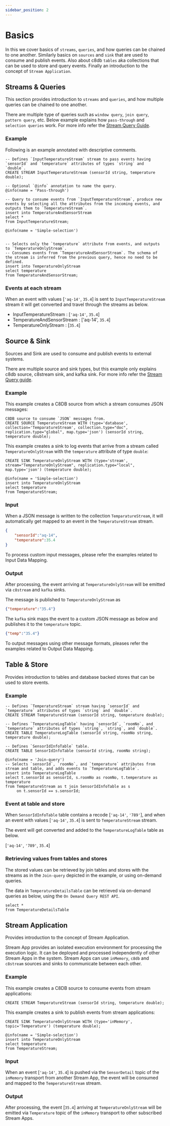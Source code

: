```yaml
---
sidebar_position: 2
---
```


# Basics

In this we cover basics of `streams`, `queries`, and how queries can be chained to one another. Similarly basics on `sources` and `sink` that are used to consume and publish events. Also about c8db `tables` aka collections that can be used to store and query events. Finally an introduction to the concept of `Stream Application`.

## Streams & Queries

This section provides introduction to `streams` and `queries`, and how multiple queries can be chained to one another.

There are multiple type of queries such as `window query`, `join query`, `pattern query`, etc. Below example explains how `pass-through` and `selection queries` work. For more info refer the [Stream Query Guide](query-guide.md).

### Example
Following is an example annotated with descriptive comments.

```
-- Defines `InputTemperatureStream` stream to pass events having `sensorId` and `temperature` attributes of types `string` and `double`.
CREATE STREAM InputTemperatureStream (sensorId string, temperature double);

-- Optional `@info` annotation to name the query.
@info(name = 'Pass-through')

-- Query to consume events from `InputTemperatureStream`, produce new events by selecting all the attributes from the incoming events, and outputs them to `TemperatureStream`.
insert into TemperatureAndSensorStream
select *
from InputTemperatureStream;

@info(name = 'Simple-selection')


-- Selects only the `temperature` attribute from events, and outputs to `TemperatureOnlyStream`.
-- Consumes events from `TemperatureAndSensorStream`. The schema of the stream is inferred from the previous query, hence no need to be defined.
insert into TemperatureOnlyStream
select temperature
from TemperatureAndSensorStream;
```

### Events at each stream

When an event with values [`'aq-14'`, `35.4`] is sent to `InputTemperatureStream` stream it will get converted and travel through the streams as below.

* InputTemperatureStream : [`'aq-14'`, `35.4`]
* TemperatureAndSensorStream : ['aq-14', `35.4`]
* TemperatureOnlyStream : [`35.4`]

## Source & Sink

Sources and Sink are used to consume and publish events to external systems.

There are multiple source and sink types, but this example only explains c8db source, c8stream sink, and kafka sink. For more info refer the [Stream Query guide](query-guide.md).

### Example

This example creates a C8DB source from which a stream consumes JSON messages:

```
C8DB source to consume `JSON` messages from.
CREATE SOURCE TemperatureStream WITH (type='database', collection='TemparatureStream', collection.type="doc", replication.type="global", map.type='json') (sensorId string, temperature double);
```

This example creates a sink to log events that arrive from a stream called `TemperatureOnlyStream` with the `temperature` attribute of type `double`:

```
CREATE SINK TemperatureOnlyStream WITH (type='stream', stream="TemperatureOnlyStream", replication.type="local", map.type='json') (temperature double);

@info(name = 'Simple-selection')
insert into TemperatureOnlyStream
select temperature
from TemperatureStream;
```

### Input

When a JSON message is written to the collection `TemparatureStream`, it will automatically get mapped to an event in the `TemperatureStream` stream.

```json
{
    "sensorId":"aq-14",
    "temperature":35.4
}
```

To process custom input messages, please refer the examples related to Input Data Mapping.

### Output

After processing, the event arriving at `TemperatureOnlyStream` will be emitted via `c8stream` and `kafka` sinks.

The message is published to `TemperatureOnlyStream` as

```json
{"temperature":"35.4"}
```

The `kafka` sink maps the event to a custom JSON message as below and publishes it to the `temperature` topic.

```json
{"temp":"35.4"}
```

To output messages using other message formats, pleases refer the examples related to Output Data Mapping.

## Table & Store

Provides introduction to tables and database backed stores that can be used to store events.

### Example

```
-- Defines `TemperatureStream` stream having `sensorId` and `temperature` attributes of types `string` and `double`.
CREATE STREAM TemperatureStream (sensorId string, temperature double);

-- Defines `TemperatureLogTable` having `sensorId`, `roomNo`, and `temperature` attributes of types `string`, `string`, and `double`.
CREATE TABLE TemperatureLogTable (sensorId string, roomNo string, temperature double);

-- Defines `SensorIdInfoTable` table.
CREATE TABLE SensorIdInfoTable (sensorId string, roomNo string);

@info(name = 'Join-query')
-- Selects `sensorId`, `roomNo`, and `temperature` attributes from stream and table, and adds events to `TemperatureLogTable`.
insert into TemperatureLogTable
select t.sensorId as sensorId, s.roomNo as roomNo, t.temperature as temperature
from TemperatureStream as t join SensorIdInfoTable as s
     on t.sensorId == s.sensorId;
```

### Event at table and store

When `SensorIdInfoTable` table contains a recode [`'aq-14'`, `'789'`], and when an event with values [`'aq-14'`, `35.4`] is sent to `TemperatureStream` stream.

The event will get converted and added to the `TemperatureLogTable` table as below.

[`'aq-14'`, `'789'`, `35.4`]

### Retrieving values from tables and stores

The stored values can be retrieved by join tables and stores with the streams as in the `Join-query` depicted in the example, or using on-demand queries.

The data in `TemperatureDetailsTable` can be retrieved via on-demand queries as below, using the `On Demand Query REST API`.

```
select *
from TemperatureDetailsTable
```

## Stream Application

Provides introduction to the concept of Stream Application.

Stream App provides an isolated execution environment for processing the execution logic. It can be deployed and processed independently of other Stream Apps in the system. Stream Apps can use `inMemory`, `c8db` and `c8stream` sources and sinks to communicate between each other.

### Example

This example creates a C8DB source to consume events from stream applications:

```
CREATE STREAM TemperatureStream (sensorId string, temperature double);
```

This example creates a sink to publish events from stream applications:

```
CREATE SINK TemperatureOnlyStream WITH (type='inMemory', topic='Temperature') (temperature double);

@info(name = 'Simple-selection')
insert into TemperatureOnlyStream
select temperature
from TemperatureStream;
```

### Input

When an event [`'aq-14'`, `35.4`] is pushed via the `SensorDetail` topic of the `inMemory` transport from another Stream App, the event will be consumed and mapped to the `TemperatureStream` stream.

### Output

After processing, the event [`35.4`] arriving at `TemperatureOnlyStream` will be emitted via `Temperature` topic of the `inMemory` transport to other subscribed Stream Apps.
